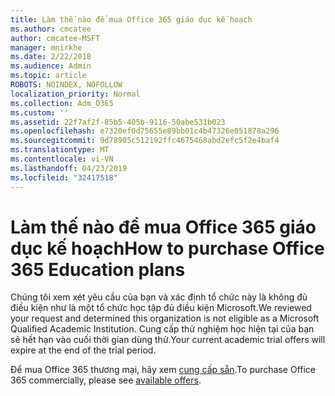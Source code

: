 ```yaml
---
title: Làm thế nào để mua Office 365 giáo dục kế hoạch
ms.author: cmcatee
author: cmcatee-MSFT
manager: mnirkhe
ms.date: 2/22/2018
ms.audience: Admin
ms.topic: article
ROBOTS: NOINDEX, NOFOLLOW
localization_priority: Normal
ms.collection: Adm_O365
ms.custom: ''
ms.assetid: 22f7af2f-85b5-405b-9116-50abe531b023
ms.openlocfilehash: e7320ef0d75655e89bb01c4b47326e051878a296
ms.sourcegitcommit: 9d78905c512192ffc4675468abd2efc5f2e4baf4
ms.translationtype: MT
ms.contentlocale: vi-VN
ms.lasthandoff: 04/23/2019
ms.locfileid: "32417518"
---
```

# <a name="how-to-purchase-office-365-education-plans"></a><span data-ttu-id="1853f-102">Làm thế nào để mua Office 365 giáo dục kế hoạch</span><span class="sxs-lookup"><span data-stu-id="1853f-102">How to purchase Office 365 Education plans</span></span>

<span data-ttu-id="1853f-103">Chúng tôi xem xét yêu cầu của bạn và xác định tổ chức này là không đủ điều kiện như là một tổ chức học tập đủ điều kiện Microsoft.</span><span class="sxs-lookup"><span data-stu-id="1853f-103">We reviewed your request and determined this organization is not eligible as a Microsoft Qualified Academic Institution.</span></span> <span data-ttu-id="1853f-104">Cung cấp thử nghiệm học hiện tại của bạn sẽ hết hạn vào cuối thời gian dùng thử.</span><span class="sxs-lookup"><span data-stu-id="1853f-104">Your current academic trial offers will expire at the end of the trial period.</span></span>
  
<span data-ttu-id="1853f-105">Để mua Office 365 thương mại, hãy xem [cung cấp sẵn](https://go.microsoft.com/fwlink/p/?linkid=868433).</span><span class="sxs-lookup"><span data-stu-id="1853f-105">To purchase Office 365 commercially, please see [available offers](https://go.microsoft.com/fwlink/p/?linkid=868433).</span></span>
  

